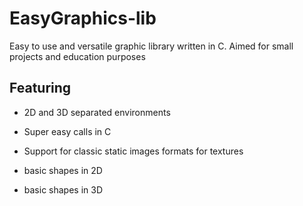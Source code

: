 # EasyGraphics-lib

Easy to use and versatile graphic library written in C.
Aimed for small projects and education purposes

## Featuring
- 2D and 3D separated environments
- Super easy calls in C 
- Support for classic static images formats for textures

- basic shapes in 2D
- basic shapes in 3D